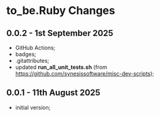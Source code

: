 # **to_be.Ruby** Changes


## 0.0.2 - 1st September 2025

* GitHub Actions;
* badges;
* .gitattributes;
* updated **run_all_unit_tests.sh** (from https://github.com/synesissoftware/misc-dev-scripts);


## 0.0.1 - 11th August 2025

* initial version;



<!-- ########################### end of file ########################### -->

